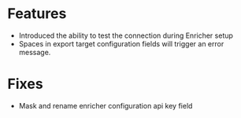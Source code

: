 # Features
- Introduced the ability to test the connection during Enricher setup
- Spaces in export target configuration fields will trigger an error message.

# Fixes
- Mask and rename enricher configuration api key field